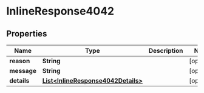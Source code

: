 
# InlineResponse4042

## Properties
Name | Type | Description | Notes
------------ | ------------- | ------------- | -------------
**reason** | **String** |  |  [optional]
**message** | **String** |  |  [optional]
**details** | [**List&lt;InlineResponse4042Details&gt;**](InlineResponse4042Details.md) |  |  [optional]



